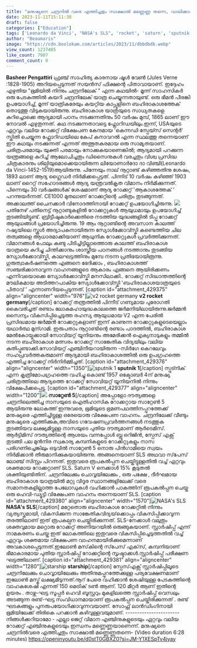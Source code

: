 ```yaml
---
title: "മനുഷ്യനെ ചന്ദ്രനിൽ വരെ എത്തിച്ചതും സാക്ഷാൽ മണ്ണെണ്ണ തന്നെ, വായിക്കാം റോക്കറ്റിന്റെ ചരിത്രം"
date: 2023-11-11T15:11:38
draft: false
categories: ["Education"]
tags: ['Leonardo da Vinci', "NASA's SLS", 'rocket', 'saturn', 'sputnik 1', 'starship', 'v2 rocket germany']
author: "Beaumaris"
image: "https://cdn.boolokam.com/articles/2023/11/dbbdbdb.webp"
view_count: 1237485
like_count: 7907
comment_count: 0
---
```


**Basheer Pengattiri** ഫ്രഞ്ച് സാഹിത്യ കാരനായ ഷൂൾ വേൺ (Jules Verne :1828-1905) അറിയപ്പെടുന്നത് സയൻസ് ഫിക്ഷന്റെ പിതാവായാണ്. ഇദ്ദേഹം എഴുതിയ "ഭൂമിയിൽ നിന്നും ചന്ദ്രനിലേക് " എന്ന കഥയിൽ- മൂന്ന് സാഹസികർ ഒരു പേടകത്തിൽ കയറി ചന്ദ്രനിലേക് യാത്ര ചെയ്യുന്നതായുണ്ട്. ഒരു ഭീമൻ പീരങ്കി ഉപയോഗിച്ച്, മൂന്ന് യാത്രികരേയും കയറ്റിയ കാപ്സൂളിനെ ബഹിരാകാശത്തേക് തൊടുത്തു വിടുകയായിരുന്നു. ബഹിരാകാശ യാത്രയുടെ സാധ്യതകളെ കുറിച്ചൊക്കെ ആദ്യമായി പഠനം നടക്കുന്നതിനും 50 വർഷം മുമ്പ്, 1865 ലാണ് ഈ നോവൽ എഴുതുന്നത്. കഥ നടക്കുന്നതാവട്ടെ ഫ്ലോറിഡയിലും.ഇന്ന്, USAയുടെ ഏറ്റവും വലിയ റോക്കറ്റ് വിക്ഷേപണ കേന്ദമായ 'കെന്നഡി സ്പേയ്സ് സെന്റർ' സ്തിതി ചെയ്യുന്ന ഫ്ലോറിഡയിലെ കേപ് കനാവറൽ എന്ന സ്ഥലത്തു തന്നെയാണ് ഈ കഥയും നടക്കുന്നത് എന്നത് അത്ഭുതകരമായ ഒരു സാമ്യതയാണ്. ചരിത്രപരമായും യുക്തി പരമായും നോക്കുകയാണെങ്കിൽ; ആദ്യമായി പറക്കുന്ന യന്ത്രങ്ങളെ കുറിച്ച് ആലോചിച്ചതും ഡിസൈനുകൾ വരച്ചതും വിശ്വ പ്രസിദ്ധ ചിത്രകാരനും ശില്പിയുമൊക്കെയായിരുന്ന ലിയോണാർദോ ദാ വിഞ്ചി(Leonardo da Vinci-1452-1519)ആയിരുന്നു. പിന്നേയും നാല് നൂറ്റാണ്ട് കഴിഞ്ഞതിനു ശേഷം, 1893 ലാണ് ആദ്യ ഗ്ലൈഡർ നിർമിക്കപ്പെട്ടത്. പിന്നിട് 10 വർഷം കഴിഞ്ഞ് 1903 ലാണ് റൈറ്റ് സഹോദരങ്ങൾ ആദ്യ യന്ത്രവൽകൃത വിമാനം നിർമിക്കുന്നത്. പിന്നെയും 30 വർഷങ്ങൾക് ശേഷമാണ് ആദ്യ റോക്കറ്റ് 'ആകാശത്തേക് ' പറന്നുയർന്നത്. CE1000 മുതലാണ് റോക്കറ്റിന്റെ ചരിത്രം തുടങ്ങുന്നത്. അക്കാലത്ത് ചൈനക്കാർ വിനോദത്തിനായി റോക്കറ്റ് ഉപയോഗിച്ചിരുന്നു. ![](https://cdn.boolokam.com/articles/2023/11/errr.jpg)പതിനേഴ് പതിനെട്ട് നൂറ്റാണ്ടുകളിൽ റോക്കറ്റുകൾ ആയുധമായും ഉപയോഗിച്ച് തുടങ്ങിയിട്ടുണ്ട്. ബ്രിട്ടീഷുകാർക്കെതിരെ നടത്തിയ യുദ്ധങ്ങളിൽ ടിപ്പു റോക്കറ്റ് ആയുധങ്ങൾ പ്രയോഗിച്ചിരുന്നു. 19 ആം നൂറ്റാണ്ടിന്റെ അവസാന കാലത്ത് റഷ്യയിലെ സ്കൂൾ അദ്യാപകനായിരുന്ന സ്യോൾക്കോവ്സ്കി കണ്ടെത്തിയ ചില തത്വങ്ങളെ ആധാരമാക്കിയാണ് ആധുനിക റോക്കറ്റുകൾ പ്രവർത്തിക്കുന്നത്. വിമാനങ്ങൾ പോലും കണ്ടു പിടിച്ചിട്ടില്ലാത്തൊരു കാലത്ത് ബഹിരാകാശ യാത്രയെ കുറിച്ചു ചിന്തിക്കാനും ശാസ്ത്രീയ പഠനങ്ങൾ നടത്താനും തുടങ്ങിയ സ്യോൾക്കോവ്സ്കി, കാലഘട്ടത്തിനും മുമ്പേ നടന്ന പ്രതിഭയായിരൂന്നു. ഗുരുത്വാകർഷണത്തെ എങ്ങനെ ഭേദിക്കാം , ബഹിരാകാശത്ത് സഞ്ചരിക്കാനാവുന്ന വാഹനങ്ങളുടെ ആകാരം എങ്ങനെ ആയിരിക്കണം എന്നിവയൊക്കെ സ്യോൾക്കോവ്സ്കി മനസിലാക്കി.. റോക്കറ്റ് സിദ്ധാന്തത്തിന്റെ മൗലികമായ അടിത്തറപാകിയ സ്യോൾക്കോവ്സ്കി 'ബഹിരാകാശയാത്രയുടെ പിതാവ് ' എന്നാണറിയപ്പെടുന്നത്. [caption id="attachment_429375" align="aligncenter" width="976"]![v2 rocket germany](https://cdn.boolokam.com/articles/2023/11/ffff.jpg) **v2 rocket germany**[/caption] റോക്കറ്റ് തന്ത്രത്തിൽ പിന്നീട് ഗണ്യമായ പുരോഗതി കൈവരിച്ചത് രണ്ടാം ലോകമഹായുദ്ധകാലത്തെ ജർമനിയിലായിരുന്നു.ജർമ്മൻ സൈന്യം വികസിപ്പിച്ചെടുത്ത രഹസ്യ ആയുധമായ V2 എന്ന പേരിൽ പ്രസിദ്ധമായ ജർമ്മൻ റോക്കറ്റുകളാണ് ഇന്ന് കാണുന്ന റോക്കറ്റുകളുടെയെല്ലാം യഥാര്‍ത്ഥ മുന്ഗാമി. ഇരുപതാം നൂറ്റാണ്ടിന്റെ രണ്ടാം പാദത്തിൽ, ബഹിരാകാശ മേൽകോയ്മക്കായി സോവിയറ്റ് യൂനിയനും അമേരിക്കൻ ഐക്യനാടുകളും തമ്മിൽ നടന്ന ബഹിരാകാശ മത്സരം റോക്കറ്റ് സാങ്കേതിക വിദ്യയിലും വലിയ കുതിപ്പുണ്ടാക്കി.സോവിയറ്റ് എഞ്ചിനീയറായിരുന്ന -സിർഗേ കെറലേവും സഹപ്രവർത്തകരുമാണ് ആദ്യമായി ബഹിരാകാശത്തിൽ ഒരു ഉപഗ്രഹത്തെ എത്തിച്ച റോക്കറ്റ് നിർനിർമ്മിച്ചത്. [caption id="attachment_429376" align="aligncenter" width="1350"]![sputnik 1](https://cdn.boolokam.com/articles/2023/11/qqq.jpg) **sputnik 1**[/caption] സ്പുട്നിക് എന്ന കൃത്രിമോപഗ്രഹത്തെ വഹിച്ചു കൊണ്ട് 1957 ഒക്ടോബർ 4ന് മനുഷ്യ ചരിത്രത്തിലെ ആദ്യത്തെ റോക്കറ്റ് സോവിയറ്റ്‌ യൂനിയനിൽ നിന്നും വിക്ഷേപിക്കപ്പെട്ടു. [caption id="attachment_429377" align="aligncenter" width="1200"]![](https://cdn.boolokam.com/articles/2023/11/dddd-1.jpg) **സാറ്റേൺ 5**[/caption] അപ്പോളോ ദൗത്യങ്ങളെ ചന്ദ്രനിലെത്തിച്ച നാസയുടെ ഐതിഹാസിക റോക്കറ്റായ സാറ്റേൺ 5 ആയിരുന്നു ലോകത്ത് ഇന്നുവരെ, ഭൂമിയുടെ ഭ്രമണപഥത്തിനപ്പുറത്തേക്ക് മനുഷ്യരെ എത്തിച്ചിട്ടുള്ള ഒരേയൊരു വിക്ഷേപണ വാഹനം. ചന്ദ്രനിലേക്ക് വീണ്ടും മനുഷ്യരെ എത്തിക്കുക,അവിടെ ഗവേഷണപ്രവർത്തനങ്ങൾ നടത്തുക തുടങ്ങിയവ ലക്ഷ്യമിട്ടുള്ള നാസയുടെ പുതിയ ദൗത്യമാണ് ആർടെമിസ്. ആർട്ടിമിസ് ദൗത്യത്തിന്റെ ആശയം വന്നപ്പോൾ ബ്ലൂ ഒറിജിൻ, സ്പേസ് എക്സ് തുടങ്ങി പല മുൻനിര സ്വകാര്യ കമ്പനികളുടെ റോക്കറ്റുകളും നാസ പരിഗണിച്ചെങ്കിലും ഒടുവിൽ സാറ്റേൺ 5 നൊരു പിൻഗാമിയെ സ്വയം നിർമിക്കാൻ തീരുമാനിക്കുകയായിരുന്നു. അങ്ങനെയാണ് SLS അഥവാ സ്‌പേസ് ലോഞ്ച് സിസ്റ്റം പിറന്നത്. ഇതുവരെ രൂപകല്‍പ്പന ചെയ്തിട്ടുള്ളതില്‍ വച്ച് ഏറ്റവും ശക്തമായ റോക്കറ്റാണ് SLS. Saturn V നെക്കാൾ 15% കൂടുതൽ ശക്തിയുണ്ടിതിന്. ചന്ദ്രനിലേക്കും ചൊവ്വയിലേക്കും , ഒരു പക്ഷേ , ദീർഘമായ ബഹിരാകാശ യാത്രയിൽ മറ്റു വിദൂര സ്ഥാനങ്ങളിലേക്ക് വരെ സമാനതകളില്ലാത്ത പേലോഡുകൾ വഹിക്കാൻ പാകത്തിന് രൂപകൽപ്പന ചെയ്ത ഒരു ഹെവി-ഡ്യൂട്ടി വിക്ഷേപണ വാഹനം തന്നെയാണ് SLS. [caption id="attachment_429380" align="aligncenter" width="1570"]![NASA's SLS](https://cdn.boolokam.com/articles/2023/11/170629-sls-flight.jpg) **NASA's SLS**[/caption] മറ്റേതൊരു ബഹിരാകാശ റോക്കറ്റിൽ നിന്നും വ്യത്യസ്തമായി, വികസിക്കുന്ന സാങ്കേതികവിദ്യയ്‌ക്കൊപ്പം വികസിപ്പിക്കാവുന്ന തരത്തിലാണ് ഇത് രൂപകല്പന ചെയ്തിരിക്കുന്നത്. SLS-നേക്കാൾ വലുതും ശക്തവുമായ മറ്റൊരു റോക്കറ്റ് അണിയറയിൽ ഒരുങ്ങുകയാണ്. സ്റ്റാർഷിപ്പ് എന്ന് നാമകരണം ചെയ്ത ഇത് ലോകത്തിലെ ഇതുവരെ വികസിപ്പിച്ചെടുത്തതിൽ വച്ച് ഏറ്റവും ശക്തമായ വിക്ഷേപണ വാഹനമായിരിക്കുമെന്നാണ് അവകാശപ്പെടുന്നത്.ഇലോൺ മസ്‌കിന്റെ സ്‌പേസ് എക്‌സ്, കമ്പനിയാണ് ഭീമാകാരമായ പുതിയ സ്റ്റാർഷിപ്പ് റോക്കറ്റിന്റെ സൃഷ്ടാക്കൾ.സ്റ്റാർഷിപ്പ് പരീക്ഷണ ഘട്ടത്തിലാണ്. [caption id="attachment_429381" align="aligncenter" width="1280"]![starship](https://cdn.boolokam.com/articles/2023/11/caacacacc.jpg) **starship**[/caption] സ്പേസ്എക്സ് സ്റ്റാർഷിപ്പിലൂടെ ചന്ദ്രനിലേക്കും ചൊവ്വായിലേക്കും അതിനുമപ്പുറത്തേക്കുള്ള പര്യവേക്ഷണമാണ് ഇലോൺ മസ്ക് ലക്ഷ്യമിടുന്നത്.നൂറ് പേരെ വഹിക്കാൻ ശേഷിയുള്ള പേടകത്തിന്റെ വാഹകശേഷി എന്നത് 150 മെട്രിക് ടൺ ആണ്. 120 മീറ്റർ ആണ് ഇതിന്റെ ഉയരം . താഴ്ന്ന-ഘട്ട സൂപ്പർ ഹെവി ബൂസ്റ്ററും മുകളിലത്തെ സ്റ്റാർഷിപ്പ് വെസലും അടങ്ങുന്ന രണ്ട്-ഘട്ട സംവിധാനമായാണ് രൂപകൽപ്പന ചെയ്തിരിക്കുന്നത് . രണ്ട് ഘടകങ്ങളും പുനരുപയോഗിക്കാവുന്നവയാണ്. സോഫ്റ്റ് ലാൻഡിംഗിനായി ഭൂമിയിലേക്ക് തിരികെ പറക്കാൻ കഴിവുള്ളവയുമാണ്. \----------------------- നിങ്ങൾക്കറിയാമോ - എല്ലാ ജെറ്റ് വിമാന എഞ്ചിനുകളുടെയും ഏറ്റവും വലിയ റോക്കറ്റ് എഞ്ചിനുകളുടെയും ഇന്ധനം മണ്ണെണ്ണയാണെന്ന്. മനുഷ്യനെ ചന്ദ്രനിൽവരെ എത്തിച്ചതും സാക്ഷാൽ മണ്ണെണ്ണതന്നെ- (Video duration 6:28 minutes) <https://openinyoutu.be/d0stT0GBXZ0?si=JM-Y1XESpTv4jyay>
